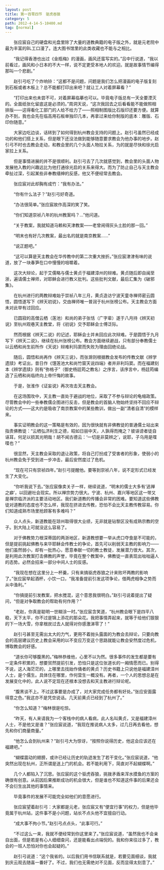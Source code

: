 ```yaml
---
layout: post
title: 第一百零四节　驱虎吞狼
category: 5
path: 2012-4-14-5-10400.md
tag: [normal]
---
```


　　张应宸自己的硬盘和光盘里除了大量的道教典籍的电子版之外，就是元老院中最为丰富的BL工口漫了。连大图书馆里的此类收藏也不能与之相比。

　　“我记得香港也出过《金瓶梅》的漫画，画风还蛮写实的。”吕中行说道，“我以前看过，画风和小日本的不大一样，说不定更受本地人的欢迎。就是故事情节编得那叫一个悲剧。”

　　赵引弓吃了个炸响铃：“这都不是问题，问题是我们怎么把漫画的电子版复刻到石板或者木板上？总不能都打印出来吧？就让工人对着屏幕看？”

　　“打印出来也未尝不可，对着屏幕临摹也可以。毕竟电子版总有一天全要湮灭的。全面纸张化留底这是必须的。”周洞天说，“这次我回去之后看看能不能做照相排版――这得看化工部门的人给不给力了――照相制图版比石版印还要方便。就算办不到，我也会先在临高用石板单独印几本，再拿过来给你制版的底本：雕版、石印你随意。”

　　大家边吃边谈，话转到了如何得到杭州教会支持的问题上。赵引弓虽然已经成功的和他们搭上关系，但是眼下还没法做到能够随意要求教会为他办事的地步。赵引弓不时也去教会走动，和教会里的几个头面人物拉关系，为的就是尽快和徐光启家拉上关系。

　　但是事情进展的并不是很顺利。赵引弓去了几次就感觉到，教会里的头面人物发展他入教的兴趣远比为他打通徐光启的关系来得大。而为了防止自己与天主教会牵扯过深，引起某些非奉教缙绅的反感，他又不便经常去教会。

　　张应宸对此却胸有成竹：“我有办法。”

　　“你有什么法子？”赵引弓好奇道。

　　“办法很简单。”张应宸故作高深的笑了笑。

　　“你们知道崇祯八年的杭州教案吗？…”他问道。

　　“关于教案，我就知道马赖和天津教案――老曾闹得灰头土脸的那一回。”

　　“明末也有好几次教案，最出名的就是南京教案……”

　　“说正题吧。”

　　“这可以算是天主教会在华传教中的第二次重大挫折。”张应宸津津有味的说道，放了一块春笋在口中慢慢的咀嚼着。

　　这次大辩论，起于艾儒略与儒士黄贞于福建漳州的辩难。黄贞随后即自闽至浙，遍请儒士禅师，对耶稣会进行教义批判。这些批判文献，最后汇集为《破邪集》。

　　在杭州进行的两教辩难始于崇祯八年三月，黄贞造访宁波天童寺禅师密云圆悟，圆悟遂写下《辨天初说》，交由禅师唯一普润于杭州张榜公布。天主教会方面未对此举有过回应。

　　已圆寂的高僧云栖（莲池）和尚的弟子张恬（广字辈）遂于八月持《辨天初说》至杭州观巷天主教堂，将《初说》交予耶稣会士傅泛际。

　　然而根据《辨天二说》的记述，耶稣会士并未回应此次辩难。于是圆悟于九月写下《辨天二说》，继续在杭州张榜公布。教会方面继续避战，只有部分奉教儒士以云栖和尚生前所作《天说》辩难利玛窦而失败为理由回绝论战。

　　随后，圆悟和尚再作《辨天三说》，而张滁则根据教会发布的传教文献《辨学遗牍》考证出，昔日作《馑莲池大和尚竹窗天说四端》者并非利玛窦。而在福建刻本《辨学遗牍》则有“弥格子”（御史杨廷筠之教名）之序言，该序言中，杨廷筠编造了云栖和尚临终向上帝忏悔的故事。

　　于是，张淮作《证妄说》再次攻击天主教会。

　　在这场围攻中，天主教一直处于避战的地位，采取了不参与辩论的龟缩政策。尽管教会中的一些奉教儒企图进行反击，但是教会的首脑人物始终坚持不回应不辩论的方式――这大约是吸收了南京教案中的某些教训，做出一副“清者自清”的模样来。

　　事实证明教会的这一策略是有效的，因为很快就有非佛教徒的普通儒士站出来指责佛教徒：“云栖弘济利生之德，昭如日丽中天，人孰得而掩之？彼诬谤者徒自诬耳，何足以损其光明哉！胡不闻古德云：‘一切是非莫辨之’，说耶，子乌用是喋喋也？”

　　很显然，天主教会采取的退让政策，将自己打扮成了受害者的形象，使弱小的杭州教会免于受到进一步冲击，最后安然度过了危机。

　　“现在可只有崇祯四年。”赵引弓提醒他。要等到崇祯八年，说不定形式已经发生了大变化。

　　“你听我说下去。”张应宸像卖关子一样，继续说道，“明末的儒士大多有‘逃禅之癖’，以回避社会现实。所以禅宗势力很大。宁波、杭州、嘉兴等地区这一带又是禅宗临济派的主要活动地区。我们新道教的传播会非常的困难。要知道这些佛教徒对道教的态度也不怎么样，我现在挤进去传教，恐怕不会比天主教传教容易。你们知道成熟市场里抢顾客有多难吗？”

　　众人点头，新道教能在琼州取得很大业绩，无非就是钻黎区没有成熟宗教的空子。到大陆上可就没这么容易了。

　　对于佛教势力根深蒂固的两浙地区，新道教想要一举从虎口夺食是不可能的，但是提前挑起佛教与来华耶稣会传教士的争论，首先可以削弱天主教的影响力――他们虽然弱小，却有一批热心，愿意奉献一切的教士教徒，发展潜力很大。其次，是利用此次教案打击佛教的声誉，毕竟在整个教案中，佛教徒一直表现出咄咄逼人的态势。必然会招来一部分中间人士的反感。

　　“我现在想在这里分上一杯羹，只有来搞驱虎吞狼之计来败坏两教的影响了。”张应宸举起酒杯，小饮一口，“我准备提前引发这项争论，借两虎相争之势而从中渔利。”

　　“你搞提前引发教案，把水搅混，这个意思我很明白。”赵引弓说着提出了疑问，“但是对争取教会的帮助有何作用？”

　　“老赵，你真是聪明一世糊涂一时。”张应宸含笑道，“杭州教会眼下是四平八稳，天下太平，你不过是锦上添花的那朵花。我把事情弄起来，就等于给他们狠狠的下一场大雪，你拿根炭过去人就得对你感激涕零了！”

　　赵引弓甚至无需出太大的力气，更用不着抛头露面的为教会去辩论，只要向教会的高层建议历史上教会采用的以不变应万变这个思路就能让教会安然度过危机，博取教会的好感。

　　“道长你可够腹黑的。”梅林恭维他，心里不以为然。很多事件的发生都是要有一定条件积累的，想要贸然提前引发，恐怕只是这位张道长的一厢情愿而已。别得不说，这人海茫茫的，上哪里去找始作俑者的黄贞？历史书籍上只说他是福建漳州人士，是个儒生。具体住在哪里，作何营生一概没有。再者，一个人的思想总是在发展变化中的，此人说不定现在还根本没想去和天主教进行辩论呢。

　　“腹黑谈不上。不过这事要是办成了，对大家完成任务都有好处。”张应安面露得意之色。”我这亦不是凭空说话。几天前黄贞已经到了杭州了。”

　　“你怎么知道？”梅林很是吃惊。

　　“昨天，有人来请我为一个客栈中的病人看病，此人名叫黄贞，又是福建漳州人士，不是他又是谁？”张应宸说道，“我现在推说病人太多，过几日再去看他，想先和你们商量商量。”

　　“他怎么会到杭州来？”赵引弓大为惊讶，“按照你说得历史，他这会应该还在福建吧。”

　　“蝴蝶震动的翅膀，或许已经让历史的轨迹发生了若干变化。”张应宸说道，“他突然出现在杭州，正所谓是送上门的机会。若不能利用下，简直对不起蝴蝶啊。”

　　几个人都陷入了沉思。张应宸的这个驱虎吞狼，挑拨矛盾来浑水摸鱼的方案的确很有创意。从前因后果推断成功的机会很大，但是谁也不知道这件事的后果还会不会衍生出其他的事情来。

　　毕竟事件的发展不可能完全如他们的意愿进行。

　　张应宸望着赵引弓：大家都是元老，张应宸又有“便宜行事”的权力，但是他毕竟属于杭州站，这件事不是小问题，站长不点头他不宜擅自行动。

　　“成大事不拘小节。”赵引弓点点头，“此事可行。”

　　“不过这么一来，我就不便经常到你这里来了。”张应宸说道，“虽然我也不会亲自出面，但是若是有心人细细查问，还是能看出点端倪的。我和你来往过多了，教会的一班人恐怕对你也会起疑的。”

　　赵引弓说道：“这个我省的。以后我们用书信联系就是，若要见面细谈，我就到庆云观去随喜一番好了。不过，我们也无需绝对不见面，反而显得太刻意了。”